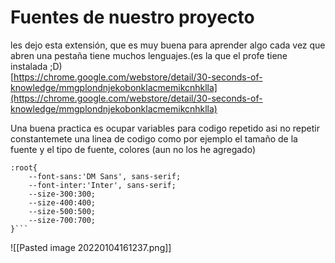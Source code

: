 # Fuentes de nuestro proyecto

les dejo esta extensión, que es muy buena para aprender algo cada vez que abren una pestaña tiene muchos lenguajes.(es la que el profe tiene instalada ;D)  
[https://chrome.google.com/webstore/detail/30-seconds-of-knowledge/mmgplondnjekobonklacmemikcnhklla](https://chrome.google.com/webstore/detail/30-seconds-of-knowledge/mmgplondnjekobonklacmemikcnhklla)

Una buena practica es ocupar variables para codigo repetido asi no repetir constantemete una linea de codigo como por ejemplo el tamaño de la fuente y el tipo de fuente, colores (aun no los he agregado)

```
:root{
	--font-sans:'DM Sans', sans-serif;
	--font-inter:'Inter', sans-serif;
	--size-300:300;
	--size-400:400;
	--size-500:500;
	--size-700:700; 
}```
```

![[Pasted image 20220104161237.png]]
